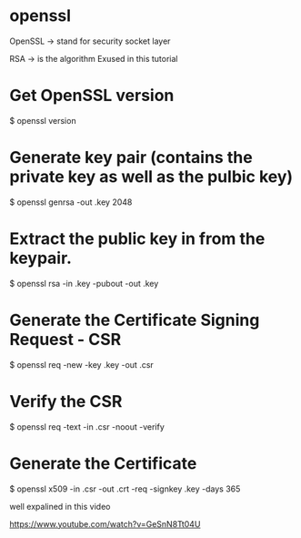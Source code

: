 # openssl

OpenSSL -> stand for security socket layer
 
RSA -> is  the algorithm Exused in this tutorial


# Get OpenSSL version
$ openssl  version

# Generate key pair (contains the private key as well as the pulbic key)
$ openssl  genrsa -out <key-pair-filename>.key 2048

# Extract the public key in from the keypair.
$ openssl  rsa   -in <key-pair-filename>.key -pubout -out <public-key-filename>.key

# Generate the Certificate Signing Request - CSR
$ openssl req -new -key <key-pair-filename>.key  -out <Certificate-Signing-Request-filename>.csr


# Verify the CSR
$ openssl req -text -in <Certificate-Signing-Request-filename>.csr  -noout -verify

# Generate the Certificate
$ openssl x509  -in <Certificate-Signing-Request-filename>.csr -out <Certificate-filename>.crt -req -signkey <key-pair-filename>.key -days 365




well expalined in this video

https://www.youtube.com/watch?v=GeSnN8Tt04U

